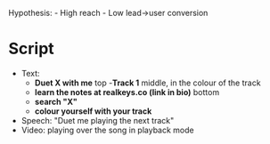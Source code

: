 Hypothesis:
    - High reach
    - Low lead->user conversion

# Script

- Text:
    - **Duet X with me** top
    -**Track 1** middle, in the colour of the track
    - **learn the notes at realkeys.co (link in bio)** bottom
    - **search "X"**
    - **colour yourself with your track**
- Speech: "Duet me playing the next track"
- Video: playing over the song in playback mode